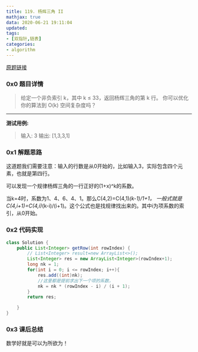 ```yaml
---
title: 119. 杨辉三角 II
mathjax: true
data: 2020-06-21 19:11:04
updated:
tags:
- [双指针,链表]
categories:
- algorithm
---
```


[原题链接](https://leetcode-cn.com/problems/remove-duplicates-from-sorted-list/)

### 0x0 题目详情

>给定一个非负索引 k，其中 k ≤ 33，返回杨辉三角的第 k 行。
你可以优化你的算法到 O(k) 空间复杂度吗？

---

**测试用例:**

>输入: 3
输出: [1,3,3,1]

### 0x1 解题思路

这道题我们需要注意：输入的行数是从0开始的，比如输入3，实际包含四个元素，也就是第四行。

可以发现一个规律杨辉三角的一行正好的(1+x)^k的系数。

当k=4时，系数为1、4、6、4、1。那么C(4,2)=C(4,1)*(k-1)/1+1。
一般式就是C(4,i+1)=C(4,i)*(k-i)/(i+1)。这个公式也是找规律找出来的。其中i为项系数的索引，从0开始。

### 0x2 代码实现

``` java
class Solution {
    public List<Integer> getRow(int rowIndex) {
        // List<Integer> result=new ArrayList<>();
        List<Integer> res = new ArrayList<Integer>(rowIndex+1);
        long nk = 1;
        for(int i = 0; i <= rowIndex; i++){
            res.add((int)nk);
            //这里都是提前求出下一个项的系数，
            nk = nk * (rowIndex - i) / (i + 1);
        }
        return res;

    }
}
```

### 0x3 课后总结

数学好就是可以为所欲为！